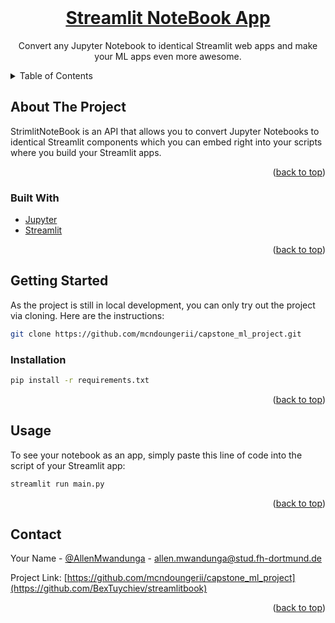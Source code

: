 <div id="top"></div>

<br />
<div align="center">
  <a href="https://github.com/mcndoungerii/capstone_ml_project">
    <h1 align="center">Streamlit NoteBook App</h1>
  </a>

  <p align="center">
    Convert any Jupyter Notebook to identical Streamlit web apps and make your ML apps even more awesome.
  </p>
</div>



<!-- TABLE OF CONTENTS -->
<details>
  <summary>Table of Contents</summary>
  <ol>
    <li>
      <a href="#about-the-project">About The Project</a>
      <ul>
        <li><a href="#built-with">Built With</a></li>
      </ul>
    </li>
    <li>
      <a href="#getting-started">Getting Started</a>
      <ul>
        <li><a href="#installation">Installation</a></li>
      </ul>
    </li>
    <li><a href="#usage">Usage</a></li>
    <li><a href="#roadmap">Roadmap</a></li>
    <li><a href="#contact">Contact</a></li>
  </ol>
</details>



<!-- ABOUT THE PROJECT -->

## About The Project <small id='about-the-project'></small>

StrimlitNoteBook is an API that allows you to convert Jupyter Notebooks to identical
Streamlit components which you can embed right into your scripts where you build your
Streamlit apps.

<p align="right">(<a href="#top">back to top</a>)</p>

### Built With <small id='built-with'></small>

* [Jupyter](https://jupyter.org/)
* [Streamlit](https://streamlit.io/)

<p align="right">(<a href="#top">back to top</a>)</p>



<!-- GETTING STARTED -->

## Getting Started <small id='getting-started'></small>

As the project is still in local development, you can only try out the project via
cloning. Here are the instructions:

```bash
git clone https://github.com/mcndoungerii/capstone_ml_project.git
```

### Installation <small id='installation'></small>

```bash
pip install -r requirements.txt
```

<p align="right">(<a href="#top">back to top</a>)</p>

<!-- USAGE EXAMPLES -->

## Usage <small id='usage'></small>

To see your notebook as an app, simply paste this line of code into the script of your
Streamlit app:

```bash
streamlit run main.py
```

<p align="right">(<a href="#top">back to top</a>)</p>


<!-- CONTACT -->

## Contact <small id='contact'></small>

Your Name - [@AllenMwandunga](https://www.linkedin.com/in/bextuychiev/) -
allen.mwandunga@stud.fh-dortmund.de

Project
Link: [https://github.com/mcndoungerii/capstone_ml_project](https://github.com/BexTuychiev/streamlitbook)

<p align="right">(<a href="#top">back to top</a>)</p>
